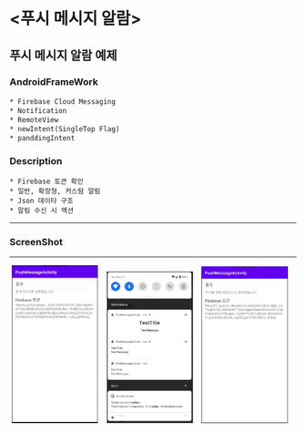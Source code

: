 # <푸시 메시지 알람>
  
  ## 푸시 메시지 알람 예제
  
### AndroidFrameWork
    * Firebase Cloud Messaging
    * Notification
    * RemoteView
    * newIntent(SingleTop Flag)
    * panddingIntent


### Description
    * Firebase 토큰 확인
    * 일반, 확장형, 커스텀 알림
    * Json 데이타 구조
    * 알림 수신 시 액션

  
  ---
  
### ScreenShot
---

<p align="center">
  <img src="../images/PushMessageActivity_Main.PNG" width="30%" alt="1.png">&nbsp;&nbsp;&nbsp;
  <img src="../images/PushMessageActivity_PushAlam.PNG" width="30%" alt="1.png">&nbsp;&nbsp;&nbsp;
  <img src="../images/PushMessageActivity_onClick_CustomPushAlam.PNG" width="30%" alt="1.png">&nbsp;&nbsp;&nbsp;
</p>
